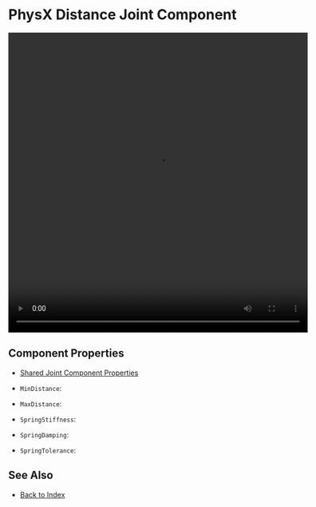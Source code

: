 # PhysX Distance Joint Component

<video src="media/distance-joint.webm" width="600" height="600" autoplay loop></video>

<!-- PAGE IS TODO -->

## Component Properties

* [Shared Joint Component Properties](physx-joints.md#shared-joint-component-properties)

* `MinDistance`:
* `MaxDistance`:
* `SpringStiffness`:
* `SpringDamping`:
* `SpringTolerance`:

## See Also

* [Back to Index](../../index.md)
